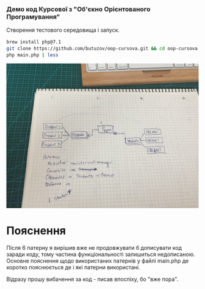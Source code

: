 ### Демо код Курсової з "Об'єкно Орієнтованого Програмування"

Створення тестового середовища і запуск.

```bash
brew install php@7.1
git clone https://github.com/butuzov/oop-cursova.git && cd oop-cursova
php main.php | less
```

![Screnn](splash.png)

# Пояснення

Після 6 патерну я вирішив вже не продовжувати б дописувати код заради коду,
тому частина функціональності залишиться недописаною. Основне пояснення щодо
використаних патернів у файлі main.php де коротко пояснюється де і які патерни
використані.

Відразу прошу вибачення за код - писав впоспіху, бо "вже пора".
